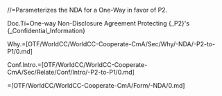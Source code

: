 //=Parameterizes the NDA for a One-Way in favor of P2.

Doc.Ti=One-way Non-Disclosure Agreement Protecting {_P2}'s {_Confidential_Information}

Why.=[OTF/WorldCC/WorldCC-Cooperate-CmA/Sec/Why/-NDA/-P2-to-P1/0.md]

Conf.Intro.=[OTF/WorldCC/WorldCC-Cooperate-CmA/Sec/Relate/Conf/Intro/-P2-to-P1/0.md]

=[OTF/WorldCC/WorldCC-Cooperate-CmA/Form/-NDA/0.md]